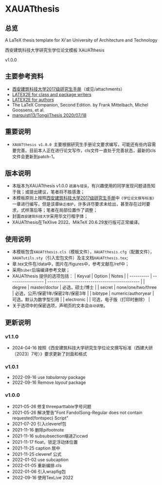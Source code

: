 # XAUATthesis
## 总览
A LaTeX thesis template for Xi'an University of Architecture and Technology

西安建筑科技大学研究生学位论文模板 XAUATthesis

v1.0.0

## 主要参考资料
* [西安建筑科技大学2017级研究生手册](http://gs.xauat.edu.cn)（或见/attachments）
* [LATEX2E for class and package writers](https://www.latex-project.org)
* [LATEX2E for authors](https://www.latex-project.org)
* The LaTeX Companion, Second Edition. by Frank Mittelbach, Michel Goossens, et al.
* [marquistj13/TongjiThesis 2020/07/18](https://github.com/marquistj13/TongjiThesis)

## 重要说明
* `XAUATthesis v1.0.0 `主要根据研究生手册论文要求编写，可能还有些内容需要完善。目前本人正在进行论文写作，cls文件一直处于完善状态，最新的cls文件会更新到patch-1。

## 版本说明
* 本版本为XAUATthesis v1.0.0 `疏漏与错误`，有兴趣使用的同学发现问题请告知于我；或提出建议，笔者将不胜感激；
* 本模板原则上按照[西安建筑科技大学2017级研究生手册](http://gs.xauat.edu.cn)中`《学位论文撰写标准》`一章进行编写，但是该章`缺乏维护`，许多详尽要求未给出，甚至存在过时要求，式样落后等；笔者在局部位置作了调整；
* 封面`西安建筑科技大学`采用华文行楷字体；
* XAUATthesis在TeXlive 2022、MikTeX 20.6.29发行版可正常编译。

## 使用说明
* 本模板包含`XAUATthesis.cls`（模板文件），`XAUATthesis.cfg`（配置文件），`XAUATutils.sty`（引入宏包文件）及主文档`XAUATthesis.tex`;
* 章.tex文件在/data中，图片在/figures中，参考文献在/ref中；
* 采用`biber`后端编译参考文献；
* XAUATthesis 提供的选项包括：
  | Keyval     | Option             | Notes                                           |
  | ---------- | ------------------ | ----------------------------------------------- |
  | degree     | master/doctor      | 必选，硕士/博士                                  |
  | secret     | none/one/two/three | 必选，公开/保密1年/保密2年/保密3年                |
  | bibtype    | numeric/authoryear | 可选，默认为数字型引用                            |
  | electronic |                    | 可选，电子版（打印时删除）                        |
* 关于选项中的保密选项，声明页的文本会`自动调整`。

## 更新说明

### v1.1.0
* 2024-04-16 按照《西安建筑科技大学研究生学位论文撰写标准（西建大研〔2023〕7号）》要求更新了封面和格式
### v1.0.1
* 2022-09-16 use *tabularray* package
* 2022-09-16 Remove *layout* package
### v1.0.0
* 2021-05-26 修复threeparttable字号问题
* 2021-05-26 解决警告"Font FandolSong-Regular does not contain requested(fontspec) Script"
* 2021-07-20 引入cleveref包
* 2021-11-16 删除pifootnote
* 2021-11-16 subsubsection缩进2\ccwd
* 2021-11-17 float，锁定浮动体位置
* 2021-11-25 caption 居中
* 2021-11-25 cleveref 公式
* 2022-01-02 use subcaption
* 2022-01-05 重新编排.cls
* 2022-01-06 引入wrapfig包
* 2022-09-16 使用TexLive 2022